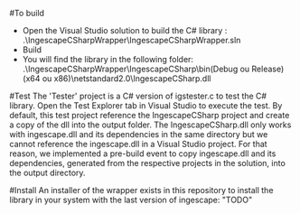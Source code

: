 #To build
- Open the Visual Studio solution to build the C# library : .\IngescapeCSharpWrapper\IngescapeCSharpWrapper.sln
- Build
- You will find the library in the following folder: .\IngescapeCSharpWrapper\IngescapeCSharp\bin\(Debug ou Release)\(x64 ou x86)\netstandard2.0\IngescapeCSharp.dll

#Test
The 'Tester' project is a C# version of igstester.c to test the C# library. Open the Test Explorer tab in Visual Studio to execute the test.
By default, this test project reference the IngescapeCSharp project and create a copy of the dll into the output folder. The IngescapeCSharp.dll only works with ingescape.dll and its dependencies in the same directory but we cannot reference the ingescape.dll in a Visual Studio project.
For that reason, we implemented a pre-build event to copy ingescape.dll and its dependencies, generated from the respective projects in the solution, into the output directory.

#Install
An installer of the wrapper exists in this repository to install the library in your system with the last version of ingescape: "TODO"